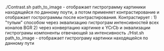 ./Contrast.sh path_to_image - отображает гистрограмму картиники находящейся по данному поути, а потом применяет контрастирование и отображает гострограммы после контрастирования. Контрастирует : 1) "тупым" способом через эквализацию гистрограм интенсивностей всех коналов BGR 2) через конвертацию картинке к YCrCb и эквализации гистрограмы компоненты отвечающей за интенсивность
./Hist.sh path_to_image - отображает гистрограму картинки находящейся по данному пути
